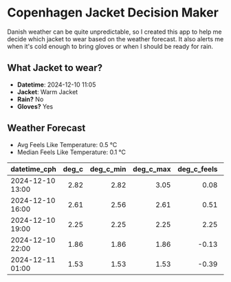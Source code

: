 
# Copenhagen Jacket Decision Maker

Danish weather can be quite unpredictable, so I created this app to help me decide which jacket to wear based on the weather forecast. 
It also alerts me when it's cold enough to bring gloves or when I should be ready for rain.

## What Jacket to wear?

- **Datetime**: 2024-12-10 11:05
- **Jacket**: Warm Jacket
- **Rain?** No
- **Gloves?** Yes

## Weather Forecast
- Avg Feels Like Temperature: 0.5 °C
- Median Feels Like Temperature: 0.1 °C

| datetime_cph     |   deg_c |   deg_c_min |   deg_c_max |   deg_c_feels | weather   | wind   | rain   |
|:-----------------|--------:|------------:|------------:|--------------:|:----------|:-------|:-------|
| 2024-12-10 13:00 |    2.82 |        2.82 |        3.05 |          0.08 | Clouds    | Low    | None   |
| 2024-12-10 16:00 |    2.61 |        2.56 |        2.61 |          0.51 | Clouds    | Low    | None   |
| 2024-12-10 19:00 |    2.25 |        2.25 |        2.25 |          2.25 | Clouds    | Low    | None   |
| 2024-12-10 22:00 |    1.86 |        1.86 |        1.86 |         -0.13 | Clear     | Low    | None   |
| 2024-12-11 01:00 |    1.53 |        1.53 |        1.53 |         -0.39 | Clear     | Low    | None   |
        